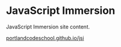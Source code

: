 # JavaScript Immersion

JavaScript Immersion site content.

[portlandcodeschool.github.io/jsi](http://portlandcodeschool.github.io/jsi)
